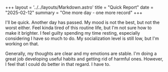 +++
layout = '../../layouts/Markdown.astro'
title = "Quick Report"
date = "2025-02-12"
summary = "One more day - one more record"
+++

I'll be quick. Another day has passed. My mood is not the best, but not the worst either.  Feel kinda tired of this routine life, but I'm not sure how to make it brighter. I feel guilty spending my time resting, especially considering I have so much to do. My socialization level is still low, but I'm working on that.

Generally, my thoughts are clear and my emotions are stable. I'm doing a great job developing useful habits and getting rid of harmful ones. However, I feel that I could do better in that regard. I have to.